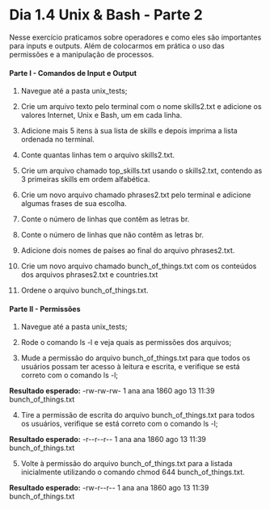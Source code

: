 # Dia 1.4 Unix & Bash - Parte 2
Nesse exercício praticamos sobre operadores e como eles são importantes para inputs e outputs. Além de colocarmos em prática o uso das permissões e a manipulação de processos.

#### Parte I - Comandos de Input e Output

1. Navegue até a pasta unix_tests;

2. Crie um arquivo texto pelo terminal com o nome skills2.txt e adicione os valores Internet, Unix e Bash, um em cada linha.

3. Adicione mais 5 itens à sua lista de skills e depois imprima a lista ordenada no terminal. 

4. Conte quantas linhas tem o arquivo skills2.txt.

5. Crie um arquivo chamado top_skills.txt usando o skills2.txt, contendo as 3 primeiras skills em ordem alfabética.

6. Crie um novo arquivo chamado phrases2.txt pelo terminal e adicione algumas frases de sua escolha.

7. Conte o número de linhas que contêm as letras br.

8. Conte o número de linhas que não contêm as letras br.

9. Adicione dois nomes de países ao final do arquivo phrases2.txt.

10. Crie um novo arquivo chamado bunch_of_things.txt com os conteúdos dos arquivos phrases2.txt e countries.txt

11. Ordene o arquivo bunch_of_things.txt.

#### Parte II - Permissões

1. Navegue até a pasta unix_tests;

2. Rode o comando ls -l e veja quais as permissões dos arquivos;

3. Mude a permissão do arquivo bunch_of_things.txt para que todos os usuários possam ter acesso à leitura e escrita, e verifique se está correto com o comando ls -l;

**Resultado esperado:**  -rw-rw-rw- 1 ana ana 1860 ago 13 11:39 bunch_of_things.txt

4. Tire a permissão de escrita do arquivo bunch_of_things.txt para todos os usuários, verifique se está correto com o comando ls -l;

**Resultado esperado:** -r--r--r-- 1 ana ana 1860 ago 13 11:39 bunch_of_things.txt

5. Volte à permissão do arquivo bunch_of_things.txt para a listada inicialmente utilizando o comando chmod 644 bunch_of_things.txt.

**Resultado esperado:** -rw-r--r-- 1 ana ana 1860 ago 13 11:39 bunch_of_things.txt